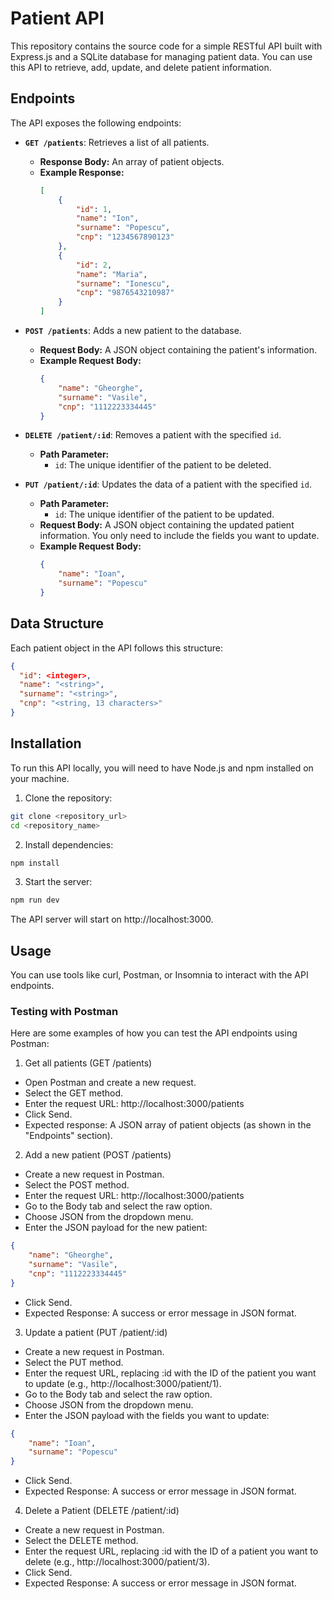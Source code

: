 # Patient API

This repository contains the source code for a simple RESTful API built with Express.js and a SQLite database for managing patient data. You can use this API to retrieve, add, update, and delete patient information.

## Endpoints

The API exposes the following endpoints:

-   **`GET /patients`**: Retrieves a list of all patients.

    -   **Response Body:** An array of patient objects.
    -   **Example Response:**
        ```json
        [
            {
                "id": 1,
                "name": "Ion",
                "surname": "Popescu",
                "cnp": "1234567890123"
            },
            {
                "id": 2,
                "name": "Maria",
                "surname": "Ionescu",
                "cnp": "9876543210987"
            }
        ]
        ```

-   **`POST /patients`**: Adds a new patient to the database.

    -   **Request Body:** A JSON object containing the patient's information.
    -   **Example Request Body:**
        ```json
        {
            "name": "Gheorghe",
            "surname": "Vasile",
            "cnp": "1112223334445"
        }
        ```

-   **`DELETE /patient/:id`**: Removes a patient with the specified `id`.

    -   **Path Parameter:**
        -   `id`: The unique identifier of the patient to be deleted.

-   **`PUT /patient/:id`**: Updates the data of a patient with the specified `id`.
    -   **Path Parameter:**
        -   `id`: The unique identifier of the patient to be updated.
    -   **Request Body:** A JSON object containing the updated patient information. You only need to include the fields you want to update.
    -   **Example Request Body:**
        ```json
        {
            "name": "Ioan",
            "surname": "Popescu"
        }
        ```

## Data Structure

Each patient object in the API follows this structure:

```json
{
  "id": <integer>,
  "name": "<string>",
  "surname": "<string>",
  "cnp": "<string, 13 characters>"
}
```

## Installation

To run this API locally, you will need to have Node.js and npm installed on your machine.

1. Clone the repository:

```sh
git clone <repository_url>
cd <repository_name>
```

2. Install dependencies:

```sh
npm install
```

3. Start the server:

```sh
npm run dev
```

The API server will start on http://localhost:3000.

## Usage

You can use tools like curl, Postman, or Insomnia to interact with the API endpoints.

### Testing with Postman

Here are some examples of how you can test the API endpoints using Postman:

1. Get all patients (GET /patients)

-   Open Postman and create a new request.
-   Select the GET method.
-   Enter the request URL: http://localhost:3000/patients
-   Click Send.
-   Expected response: A JSON array of patient objects (as shown in the "Endpoints" section).

2. Add a new patient (POST /patients)

-   Create a new request in Postman.
-   Select the POST method.
-   Enter the request URL: http://localhost:3000/patients
-   Go to the Body tab and select the raw option.
-   Choose JSON from the dropdown menu.
-   Enter the JSON payload for the new patient:

```json
{
    "name": "Gheorghe",
    "surname": "Vasile",
    "cnp": "1112223334445"
}
```

-   Click Send.
-   Expected Response: A success or error message in JSON format.

3. Update a patient (PUT /patient/:id)

-   Create a new request in Postman.
-   Select the PUT method.
-   Enter the request URL, replacing :id with the ID of the patient you want to update (e.g., http://localhost:3000/patient/1).
-   Go to the Body tab and select the raw option.
-   Choose JSON from the dropdown menu.
-   Enter the JSON payload with the fields you want to update:

```json
{
    "name": "Ioan",
    "surname": "Popescu"
}
```

-   Click Send.
-   Expected Response: A success or error message in JSON format.

4. Delete a Patient (DELETE /patient/:id)

-   Create a new request in Postman.
-   Select the DELETE method.
-   Enter the request URL, replacing :id with the ID of a patient you want to delete (e.g., http://localhost:3000/patient/3).
-   Click Send.
-   Expected Response: A success or error message in JSON format.
